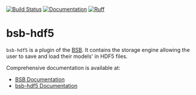 [![Build Status](https://github.com/dbbs-lab/bsb/actions/workflows/main.yml/badge.svg)](https://github.com/dbbs-lab/bsb/actions/workflows/main.yml)
[![Documentation](https://readthedocs.org/projects/bsb-hdf5/badge/?version=latest)](https://bsb-hdf5.readthedocs.io/en/latest/?badge=latest)
[![Ruff](https://img.shields.io/endpoint?url=https://raw.githubusercontent.com/astral-sh/ruff/main/assets/badge/v2.json)](https://github.com/astral-sh/ruff)

# bsb-hdf5

`bsb-hdf5` is a plugin of the [BSB](https://github.com/dbbs-lab/bsb). 
It contains the storage engine allowing the user to save and load their models' 
in HDF5 files.

Comprehensive documentation is available at:

* [BSB Documentation](https://bsb.readthedocs.io/en/latest)
* [bsb-hdf5 Documentation](https://bsb-hdf5.readthedocs.io/en/latest)
